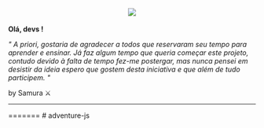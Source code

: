 
  ## <div align="center"><img src="https://github.com/MarcoSamura/adventuresJS/blob/main/assets/Adventure-JS.png"></div>
**Olá, devs !**

*" A priori, gostaria de agradecer a todos que reservaram seu tempo para aprender e ensinar. Já faz algum tempo que queria começar este projeto, contudo devido à falta de tempo fez-me postergar, mas nunca pensei em desistir da ideia espero que gostem desta iniciativa e que além de tudo participem. "*

by Samura ⚔️
<hr>
=======
# adventure-js
